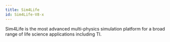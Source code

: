 ```yaml
---
title: Sim4Life
id: Sim4Life-V8-x
---
```


Sim4Life is the most advanced multi-physics simulation platform for a broad range of life science applications including TI.
